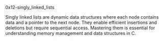 0x12-singly_linked_lists

Singly linked lists are dynamic data structures where each node contains data and a pointer to the next node. They enable efficient insertions and deletions but require sequential access. Mastering them is essential for understanding memory management and data structures in C.

